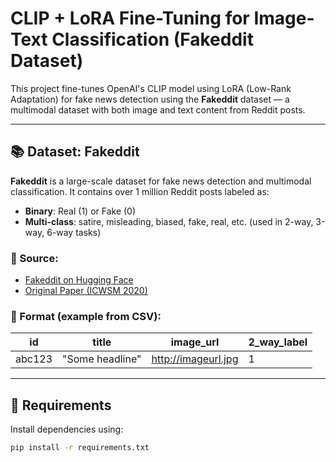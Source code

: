 # CLIP + LoRA Fine-Tuning for Image-Text Classification (Fakeddit Dataset)

This project fine-tunes OpenAI's CLIP model using LoRA (Low-Rank Adaptation) for fake news detection using the **Fakeddit** dataset — a multimodal dataset with both image and text content from Reddit posts.

---

## 📚 Dataset: Fakeddit

**Fakeddit** is a large-scale dataset for fake news detection and multimodal classification. It contains over 1 million Reddit posts labeled as:

- **Binary**: Real (1) or Fake (0)
- **Multi-class**: satire, misleading, biased, fake, real, etc. (used in 2-way, 3-way, 6-way tasks)

### 🔗 Source:

- [Fakeddit on Hugging Face](https://huggingface.co/datasets/andrew/fakeddit)
- [Original Paper (ICWSM 2020)](https://ojs.aaai.org/index.php/ICWSM/article/view/7347)

### 📁 Format (example from CSV):
| id         | title             | image_url                        | 2_way_label |
|------------|-------------------|----------------------------------|-------------|
| abc123     | "Some headline"   | http://imageurl.jpg              | 1           |

---

## 🧪 Requirements

Install dependencies using:

```bash
pip install -r requirements.txt
